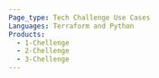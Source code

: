 ```yaml
---
Page_type: Tech Challenge Use Cases
Languages: Terraform and Python
Products:
  - 1-Chellenge 
  - 2-Chellenge
  - 3-Chellenge
---
```

